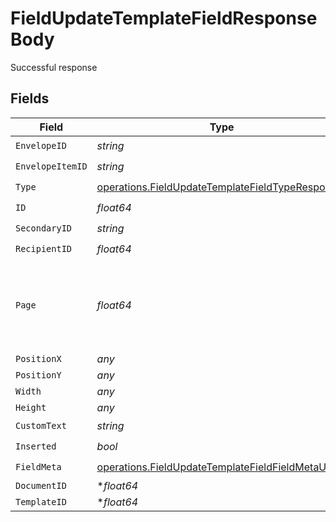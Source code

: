 # FieldUpdateTemplateFieldResponseBody

Successful response


## Fields

| Field                                                                                                                  | Type                                                                                                                   | Required                                                                                                               | Description                                                                                                            |
| ---------------------------------------------------------------------------------------------------------------------- | ---------------------------------------------------------------------------------------------------------------------- | ---------------------------------------------------------------------------------------------------------------------- | ---------------------------------------------------------------------------------------------------------------------- |
| `EnvelopeID`                                                                                                           | *string*                                                                                                               | :heavy_check_mark:                                                                                                     | N/A                                                                                                                    |
| `EnvelopeItemID`                                                                                                       | *string*                                                                                                               | :heavy_check_mark:                                                                                                     | N/A                                                                                                                    |
| `Type`                                                                                                                 | [operations.FieldUpdateTemplateFieldTypeResponse](../../models/operations/fieldupdatetemplatefieldtyperesponse.md)     | :heavy_check_mark:                                                                                                     | N/A                                                                                                                    |
| `ID`                                                                                                                   | *float64*                                                                                                              | :heavy_check_mark:                                                                                                     | N/A                                                                                                                    |
| `SecondaryID`                                                                                                          | *string*                                                                                                               | :heavy_check_mark:                                                                                                     | N/A                                                                                                                    |
| `RecipientID`                                                                                                          | *float64*                                                                                                              | :heavy_check_mark:                                                                                                     | N/A                                                                                                                    |
| `Page`                                                                                                                 | *float64*                                                                                                              | :heavy_check_mark:                                                                                                     | The page number of the field on the document. Starts from 1.                                                           |
| `PositionX`                                                                                                            | *any*                                                                                                                  | :heavy_minus_sign:                                                                                                     | N/A                                                                                                                    |
| `PositionY`                                                                                                            | *any*                                                                                                                  | :heavy_minus_sign:                                                                                                     | N/A                                                                                                                    |
| `Width`                                                                                                                | *any*                                                                                                                  | :heavy_minus_sign:                                                                                                     | N/A                                                                                                                    |
| `Height`                                                                                                               | *any*                                                                                                                  | :heavy_minus_sign:                                                                                                     | N/A                                                                                                                    |
| `CustomText`                                                                                                           | *string*                                                                                                               | :heavy_check_mark:                                                                                                     | N/A                                                                                                                    |
| `Inserted`                                                                                                             | *bool*                                                                                                                 | :heavy_check_mark:                                                                                                     | N/A                                                                                                                    |
| `FieldMeta`                                                                                                            | [operations.FieldUpdateTemplateFieldFieldMetaUnion](../../models/operations/fieldupdatetemplatefieldfieldmetaunion.md) | :heavy_check_mark:                                                                                                     | N/A                                                                                                                    |
| `DocumentID`                                                                                                           | **float64*                                                                                                             | :heavy_minus_sign:                                                                                                     | N/A                                                                                                                    |
| `TemplateID`                                                                                                           | **float64*                                                                                                             | :heavy_minus_sign:                                                                                                     | N/A                                                                                                                    |